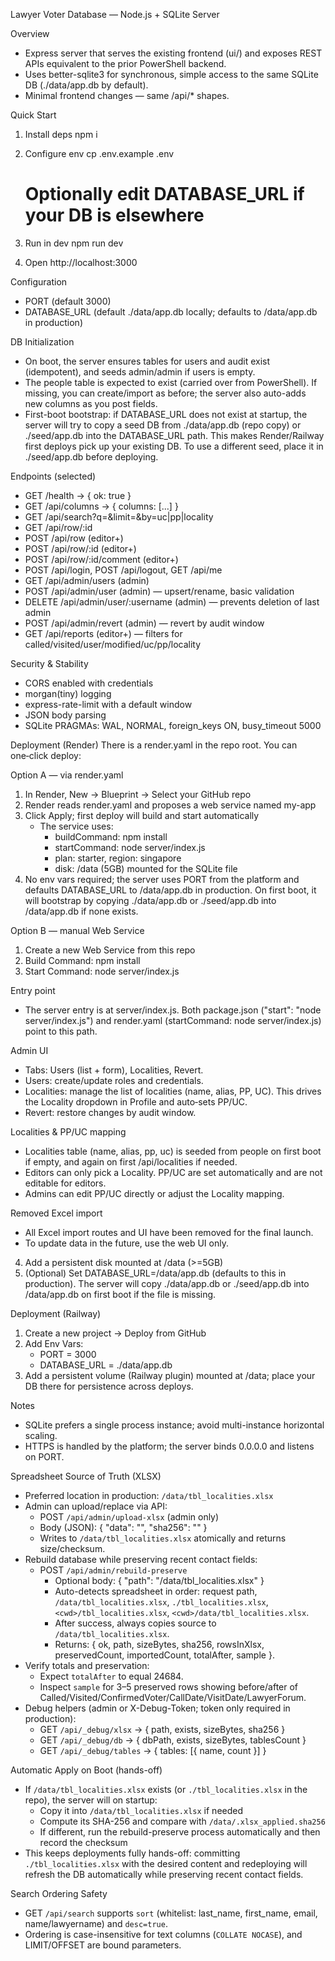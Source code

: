 Lawyer Voter Database — Node.js + SQLite Server

Overview
- Express server that serves the existing frontend (ui/) and exposes REST APIs equivalent to the prior PowerShell backend.
- Uses better-sqlite3 for synchronous, simple access to the same SQLite DB (./data/app.db by default).
- Minimal frontend changes — same /api/* shapes.

Quick Start
1) Install deps
   npm i

2) Configure env
   cp .env.example .env
   # Optionally edit DATABASE_URL if your DB is elsewhere

3) Run in dev
   npm run dev

4) Open
   http://localhost:3000

Configuration
- PORT (default 3000)
- DATABASE_URL (default ./data/app.db locally; defaults to /data/app.db in production)

DB Initialization
- On boot, the server ensures tables for users and audit exist (idempotent), and seeds admin/admin if users is empty.
- The people table is expected to exist (carried over from PowerShell). If missing, you can create/import as before; the server also auto-adds new columns as you post fields.
- First-boot bootstrap: if DATABASE_URL does not exist at startup, the server will try to copy a seed DB from ./data/app.db (repo copy) or ./seed/app.db into the DATABASE_URL path. This makes Render/Railway first deploys pick up your existing DB. To use a different seed, place it in ./seed/app.db before deploying.

Endpoints (selected)
- GET /health → { ok: true }
- GET /api/columns → { columns: [...] }
- GET /api/search?q=&limit=&by=uc|pp|locality
- GET /api/row/:id
- POST /api/row (editor+)
- POST /api/row/:id (editor+)
- POST /api/row/:id/comment (editor+)
- POST /api/login, POST /api/logout, GET /api/me
- GET /api/admin/users (admin)
- POST /api/admin/user (admin) — upsert/rename, basic validation
- DELETE /api/admin/user/:username (admin) — prevents deletion of last admin
- POST /api/admin/revert (admin) — revert by audit window
- GET /api/reports (editor+) — filters for called/visited/user/modified/uc/pp/locality

Security & Stability
- CORS enabled with credentials
- morgan(tiny) logging
- express-rate-limit with a default window
- JSON body parsing
- SQLite PRAGMAs: WAL, NORMAL, foreign_keys ON, busy_timeout 5000

Deployment (Render)
There is a render.yaml in the repo root. You can one‑click deploy:

Option A — via render.yaml
1) In Render, New → Blueprint → Select your GitHub repo
2) Render reads render.yaml and proposes a web service named my-app
3) Click Apply; first deploy will build and start automatically
   - The service uses:
     - buildCommand: npm install
     - startCommand: node server/index.js
     - plan: starter, region: singapore
     - disk: /data (5GB) mounted for the SQLite file
4) No env vars required; the server uses PORT from the platform and defaults DATABASE_URL to /data/app.db in production. On first boot, it will bootstrap by copying ./data/app.db or ./seed/app.db into /data/app.db if none exists.

Option B — manual Web Service
1) Create a new Web Service from this repo
2) Build Command: npm install
3) Start Command: node server/index.js

Entry point
- The server entry is at server/index.js. Both package.json ("start": "node server/index.js") and render.yaml (startCommand: node server/index.js) point to this path.

Admin UI
- Tabs: Users (list + form), Localities, Revert.
- Users: create/update roles and credentials.
- Localities: manage the list of localities (name, alias, PP, UC). This drives the Locality dropdown in Profile and auto‑sets PP/UC.
- Revert: restore changes by audit window.

Localities & PP/UC mapping
- Localities table (name, alias, pp, uc) is seeded from people on first boot if empty, and again on first /api/localities if needed.
- Editors can only pick a Locality. PP/UC are set automatically and are not editable for editors.
- Admins can edit PP/UC directly or adjust the Locality mapping.

Removed Excel import
- All Excel import routes and UI have been removed for the final launch.
- To update data in the future, use the web UI only.
4) Add a persistent disk mounted at /data (>=5GB)
5) (Optional) Set DATABASE_URL=/data/app.db (defaults to this in production). The server will copy ./data/app.db or ./seed/app.db into /data/app.db on first boot if the file is missing.

Deployment (Railway)
1) Create a new project → Deploy from GitHub
2) Add Env Vars:
   - PORT = 3000
   - DATABASE_URL = ./data/app.db
3) Add a persistent volume (Railway plugin) mounted at /data; place your DB there for persistence across deploys.

Notes
- SQLite prefers a single process instance; avoid multi-instance horizontal scaling.
- HTTPS is handled by the platform; the server binds 0.0.0.0 and listens on PORT.

Spreadsheet Source of Truth (XLSX)
- Preferred location in production: `/data/tbl_localities.xlsx`
- Admin can upload/replace via API:
  - POST `/api/admin/upload-xlsx` (admin only)
  - Body (JSON): { "data": "<base64-of-xlsx>", "sha256": "<optional-expected-hex>" }
  - Writes to `/data/tbl_localities.xlsx` atomically and returns size/checksum.
- Rebuild database while preserving recent contact fields:
  - POST `/api/admin/rebuild-preserve`
    - Optional body: { "path": "/data/tbl_localities.xlsx" }
    - Auto-detects spreadsheet in order: request path, `/data/tbl_localities.xlsx`, `./tbl_localities.xlsx`, `<cwd>/tbl_localities.xlsx`, `<cwd>/data/tbl_localities.xlsx`.
    - After success, always copies source to `/data/tbl_localities.xlsx`.
    - Returns: { ok, path, sizeBytes, sha256, rowsInXlsx, preservedCount, importedCount, totalAfter, sample }.
- Verify totals and preservation:
  - Expect `totalAfter` to equal 24684.
  - Inspect `sample` for 3–5 preserved rows showing before/after of Called/Visited/ConfirmedVoter/CallDate/VisitDate/LawyerForum.
- Debug helpers (admin or X-Debug-Token; token only required in production):
  - GET `/api/_debug/xlsx` → { path, exists, sizeBytes, sha256 }
  - GET `/api/_debug/db` → { dbPath, exists, sizeBytes, tablesCount }
  - GET `/api/_debug/tables` → { tables: [{ name, count }] }

Automatic Apply on Boot (hands-off)
- If `/data/tbl_localities.xlsx` exists (or `./tbl_localities.xlsx` in the repo), the server will on startup:
  - Copy it into `/data/tbl_localities.xlsx` if needed
  - Compute its SHA-256 and compare with `/data/.xlsx_applied.sha256`
  - If different, run the rebuild-preserve process automatically and then record the checksum
- This keeps deployments fully hands-off: committing `./tbl_localities.xlsx` with the desired content and redeploying will refresh the DB automatically while preserving recent contact fields.

Search Ordering Safety
- GET `/api/search` supports `sort` (whitelist: last_name, first_name, email, name/lawyername) and `desc=true`.
- Ordering is case-insensitive for text columns (`COLLATE NOCASE`), and LIMIT/OFFSET are bound parameters.

